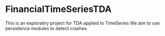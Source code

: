 # FinancialTimeSeriesTDA
 This is an exploratiry project for TDA applied to TimeSeries
We aim to use persistence modules to detect crashes
